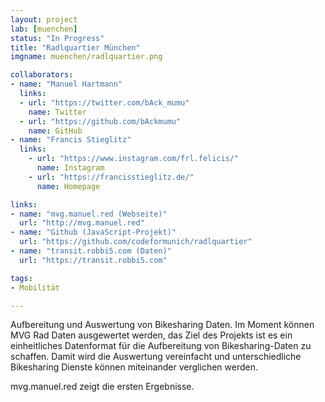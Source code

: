 ```yaml
---
layout: project
lab: [muenchen]
status: "In Progress"
title: "Radlquartier München"
imgname: muenchen/radlquartier.png

collaborators:
- name: "Manuel Hartmann"
  links:
  - url: "https://twitter.com/bAck_mumu"
    name: Twitter
  - url: "https://github.com/bAckmumu"
    name: GitHub
- name: "Francis Stieglitz"
  links:
    - url: "https://www.instagram.com/frl.felicis/"
      name: Instagram
    - url: "https://francisstieglitz.de/"
      name: Homepage

links:
- name: "mvg.manuel.red (Webseite)"
  url: "http://mvg.manuel.red"
- name: "Github (JavaScript-Projekt)"
  url: "https://github.com/codeformunich/radlquartier"
- name: "transit.robbi5.com (Daten)"
  url: "https://transit.robbi5.com"

tags:
- Mobilität

---
```


Aufbereitung und Auswertung von Bikesharing Daten. Im Moment können MVG Rad Daten ausgewertet werden, das Ziel des Projekts ist es ein einheitliches Datenformat für die Aufbereitung von Bikesharing-Daten zu schaffen. Damit wird die Auswertung vereinfacht und unterschiedliche Bikesharing Dienste können miteinander verglichen werden.

mvg.manuel.red zeigt die ersten Ergebnisse.
